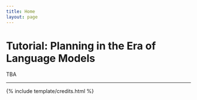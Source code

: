 ```yaml
---
title: Home
layout: page
---
```


# Tutorial: Planning in the Era of Language Models

<!-- {% include figure.html img="uidaho-workshop.jpg" alt="intro image here" caption="Library workshop" width="75%" %} 

A minimal Jekyll theme with Bootstrap for creating workshop websites.

*Add your workshop abstract here!*

Learn how to create a super quick easy website for a workshop by writing a few markdown files! 
Host it for free on GitHub with gh-pages, and share!
Fun!

*See also:* [workshop-template](https://evanwill.github.io/workshop-template/), original minimal version.

{% include toc.html %}
-->

TBA 

------

{% include template/credits.html %}
